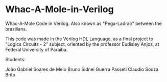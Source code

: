 # Whac-A-Mole-in-Verilog
Whac-A-Mole Code in Verilog.
Also known as "Pega-Ladrao" between the brazilians.

This code was made in the Verilog HDL Language, as a final project to "Logics Circuits - 2" subject, oriented by
the professor Eudisley Anjos, at Federal University of Paraíba.

Students:

João Gabriel Soares de Melo
Bruno Sidnei Guerra Passeti
Claudio Souza Brito

